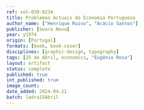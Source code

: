 ```yaml
---
ref: sol-030-0234
title: Problemas Actuais da Economia Portuguesa
author_name: ["Henrique Ruivo", "Acácio Santos"]
publisher: [Seara Nova]
year: y1974
origin: [Portugal]
formats: [book, book-cover]
disciplines: [graphic-design, typography]
tags: [25 de Abril, economics, "Eugénio Rosa"]
layout: artifact
status: complete
published: true
int_published: true
image_count:
date_added: 2024-04-21
batch: ladra15Abril
---
```


